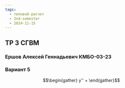 ```yaml
---
tags:
  - типовой-расчет
  - 2nd-semester
  - 2024-11-15
---
```


## ТР 3 СГВМ

### Ершов Алексей Геннадьевич КМБО-03-23

### Вариант 5

$$\begin{gather}
y'' +
\end{gather}$$